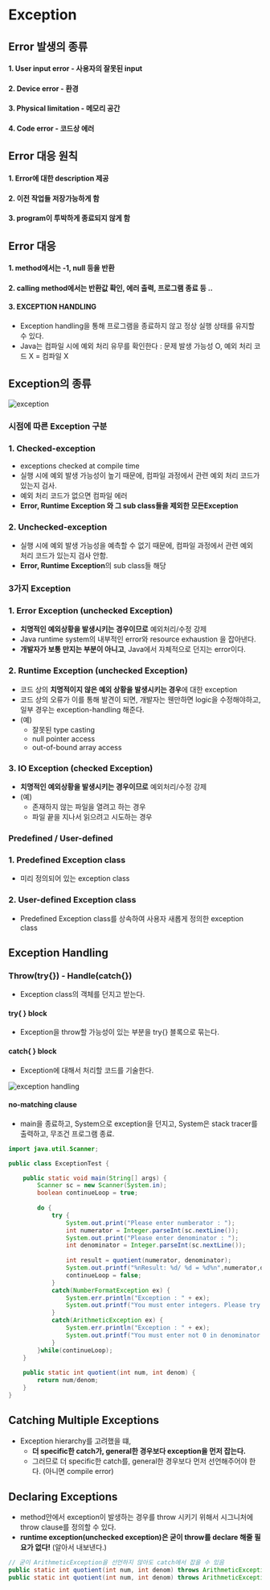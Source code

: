 # Exception



## Error 발생의 종류

#### 1. User input error - 사용자의 잘못된 input
#### 2. Device error - 환경
#### 3. Physical limitation - 메모리 공간
#### 4. Code error - 코드상 에러



## Error 대응 원칙

#### 1. Error에 대한 description 제공
#### 2. 이전 작업들 저장가능하게 함
#### 3. program이 투박하게 종료되지 않게 함



## Error 대응

#### 1. method에서는 -1, null 등을 반환
#### 2. calling method에서는 반환값 확인, 에러 출력, 프로그램 종료 등 ..
#### 3. EXCEPTION HANDLING
  - Exception handling을 통해 프로그램을 종료하지 않고 정상 실행 상태를 유지할 수 있다.
  - Java는 컴파일 시에 예외 처리 유무를 확인한다 : 문제 발생 가능성 O, 예외 처리 코드 X = 컴파일 X



## Exception의 종류

![exception](https://user-images.githubusercontent.com/59442344/117400308-49259e00-af3d-11eb-92f6-723c7ee87200.png)

### 시점에 따른 Exception 구분

### 1. Checked-exception
  - exceptions checked at compile time
  - 실행 시에 예외 발생 가능성이 높기 때문에, 컴파일 과정에서 관련 예외 처리 코드가 있는지 검사.
  - 예외 처리 코드가 없으면 컴파일 에러
  - **Error, Runtime Exception 와 그 sub class들을 제외한 모든Exception**

### 2. Unchecked-exception
  - 실행 시에 예외 발생 가능성을 예측할 수 없기 때문에, 컴파일 과정에서 관련 예외 처리 코드가 있는지 검사 안함.
  - **Error, Runtime Exception**의 sub class들 해당

### 3가지 Exception

### 1. Error Exception (unchecked Exception)
  - **치명적인 예외상황을 발생시키는 경우이므로** 예외처리/수정 강제
  - Java runtime system의 내부적인 error와 resource exhaustion 을 잡아낸다.
  - **개발자가 보통 만지는 부분이 아니고**, Java에서 자체적으로 던지는 error이다.

### 2. Runtime Exception (unchecked Exception)
  - 코드 상의 **치명적이지 않은 예외 상황을 발생시키는 경우**에 대한 exception
  - 코드 상의 오류가 이를 통해 발견이 되면, 개발자는 웬만하면 logic을 수정해야하고, 일부 경우는 exception-handling 해준다.
  - (예)
    - 잘못된 type casting
    - null pointer access
    - out-of-bound array access 

### 3. IO Exception (checked Exception)
  - **치명적인 예외상황을 발생시키는 경우이므로** 예외처리/수정 강제
  - (예)
    - 존재하지 않는 파일을 열려고 하는 경우
    - 파일 끝을 지나서 읽으려고 시도하는 경우

### Predefined / User-defined

### 1. Predefined Exception class 
  - 미리 정의되어 있는 exception class
### 2. User-defined Exception class 
  - Predefined Exception class를 상속하여 사용자 새롭게 정의한 exception class



## Exception Handling

### Throw(try{}) - Handle(catch{})
  - Exception class의 객체를 던지고 받는다.

#### try{ } block
  - Exception을 throw할 가능성이 있는 부분을 try{} 블록으로 묶는다.

#### catch{ } block
  - Exception에 대해서 처리할 코드를 기술한다.

![exception handling](https://user-images.githubusercontent.com/59442344/117405265-53986580-af46-11eb-80e5-3884ed0fb807.png)

#### no-matching clause
  - main을 종료하고, System으로 exception을 던지고, System은 stack tracer를 출력하고, 무조건 프로그램 종료.

```java
import java.util.Scanner;

public class ExceptionTest {

	public static void main(String[] args) {
		Scanner sc = new Scanner(System.in);
		boolean continueLoop = true;
		
		do {
			try {
				System.out.print("Please enter numberator : ");
				int numerator = Integer.parseInt(sc.nextLine());
				System.out.print("Please enter denominator : ");
				int denominator = Integer.parseInt(sc.nextLine());
				
				int result = quotient(numerator, denominator);
				System.out.printf("%nResult: %d/ %d = %d%n",numerator,denominator, result);
				continueLoop = false;
			}
			catch(NumberFormatException ex) {
				System.err.println("Exception : " + ex);
				System.out.printf("You must enter integers. Please try again %n%n");
			}
			catch(ArithmeticException ex) {
				System.err.println("Exception : " + ex);
				System.out.printf("You must enter not 0 in denominator. Please try again %n%n");
			}
		}while(continueLoop);
	}
	
	public static int quotient(int num, int denom) {
		return num/denom;
	}
}

```



## Catching Multiple Exceptions
  - Exception hierarchy를 고려했을 떄,
    - **더 specific한 catch가, general한 경우보다 exception을 먼저 잡는다.**
    - 그러므로 더 specific한 catch를, general한 경우보다 먼저 선언해주어야 한다. (아니면 compile error)



## Declaring Exceptions
  - method안에서 exception이 발생하는 경우를 throw 시키기 위해서 시그니처에 throw clause를 정의할 수 있다.
  - **runtime exception(unchecked exception)은 굳이 throw를 declare 해줄 필요가 없다!** (알아서 내보낸다.)

```java
// 굳이 ArithmeticException을 선언하지 않아도 catch에서 잡을 수 있음
public static int quotient(int num, int denom) throws ArithmeticException { ... }
public static int quotient(int num, int denom) throws ArithmeticException, NumberFormatException { ... }
```


